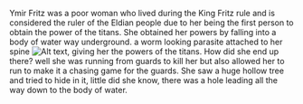 Ymir Fritz was a poor woman who lived during the King Fritz rule and is considered the ruler of the Eldian people due to her being the first person to obtain the power of the titans. She obtained her powers by falling into a body of water way underground. a worm looking parasite attached to her spine ![Alt text](https://www.denofgeek.com/wp-content/uploads/2022/02/Centipede-attaching-itself-to-Ymir.jpg?fit=1200%2C675), giving her the powers of the titans. How did she end up there? well she was running from guards to kill her but also allowed her to run to make it a chasing game for the guards. She saw a huge hollow tree and tried to hide in it, little did she know, there was a hole leading all the way down to the body of water.
